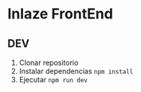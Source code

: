 # Inlaze FrontEnd

## DEV

1. Clonar repositorio
2. Instalar dependencias `npm install`
5. Ejecutar `npm run dev`